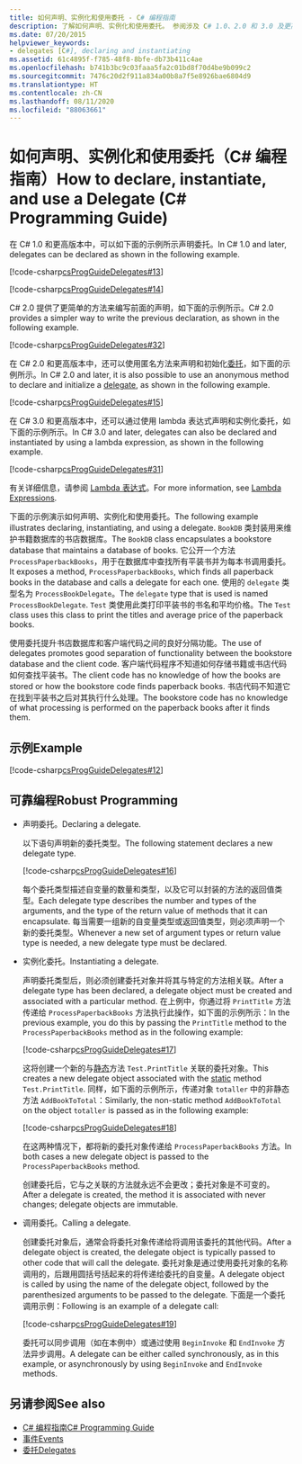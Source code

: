 ```yaml
---
title: 如何声明、实例化和使用委托 - C# 编程指南
description: 了解如何声明、实例化和使用委托。 参阅涉及 C# 1.0、2.0 和 3.0 及更高版本的示例。
ms.date: 07/20/2015
helpviewer_keywords:
- delegates [C#], declaring and instantiating
ms.assetid: 61c4895f-f785-48f8-8bfe-db73b411c4ae
ms.openlocfilehash: b741b3bc9c03faaa5fa2c01bd8f70d4be9b099c2
ms.sourcegitcommit: 7476c20d2f911a834a00b8a7f5e8926bae6804d9
ms.translationtype: HT
ms.contentlocale: zh-CN
ms.lasthandoff: 08/11/2020
ms.locfileid: "88063661"
---
```

# <a name="how-to-declare-instantiate-and-use-a-delegate-c-programming-guide"></a><span data-ttu-id="d9c7f-104">如何声明、实例化和使用委托（C# 编程指南）</span><span class="sxs-lookup"><span data-stu-id="d9c7f-104">How to declare, instantiate, and use a Delegate (C# Programming Guide)</span></span>
<span data-ttu-id="d9c7f-105">在 C# 1.0 和更高版本中，可以如下面的示例所示声明委托。</span><span class="sxs-lookup"><span data-stu-id="d9c7f-105">In C# 1.0 and later, delegates can be declared as shown in the following example.</span></span>  
  
 [!code-csharp[csProgGuideDelegates#13](~/samples/snippets/csharp/VS_Snippets_VBCSharp/csProgGuideDelegates/CS/Delegates.cs#13)]  
  
 [!code-csharp[csProgGuideDelegates#14](~/samples/snippets/csharp/VS_Snippets_VBCSharp/csProgGuideDelegates/CS/Delegates.cs#14)]  
  
 <span data-ttu-id="d9c7f-106">C# 2.0 提供了更简单的方法来编写前面的声明，如下面的示例所示。</span><span class="sxs-lookup"><span data-stu-id="d9c7f-106">C# 2.0 provides a simpler way to write the previous declaration, as shown in the following example.</span></span>  
  
 [!code-csharp[csProgGuideDelegates#32](~/samples/snippets/csharp/VS_Snippets_VBCSharp/csProgGuideDelegates/CS/Delegates.cs#32)]  
  
 <span data-ttu-id="d9c7f-107">在 C# 2.0 和更高版本中，还可以使用匿名方法来声明和初始化[委托](../../language-reference/builtin-types/reference-types.md)，如下面的示例所示。</span><span class="sxs-lookup"><span data-stu-id="d9c7f-107">In C# 2.0 and later, it is also possible to use an anonymous method to declare and initialize a [delegate](../../language-reference/builtin-types/reference-types.md), as shown in the following example.</span></span>  
  
 [!code-csharp[csProgGuideDelegates#15](~/samples/snippets/csharp/VS_Snippets_VBCSharp/csProgGuideDelegates/CS/Delegates.cs#15)]  
  
 <span data-ttu-id="d9c7f-108">在 C# 3.0 和更高版本中，还可以通过使用 lambda 表达式声明和实例化委托，如下面的示例所示。</span><span class="sxs-lookup"><span data-stu-id="d9c7f-108">In C# 3.0 and later, delegates can also be declared and instantiated by using a lambda expression, as shown in the following example.</span></span>  
  
 [!code-csharp[csProgGuideDelegates#31](~/samples/snippets/csharp/VS_Snippets_VBCSharp/csProgGuideDelegates/CS/Delegates.cs#31)]  
  
 <span data-ttu-id="d9c7f-109">有关详细信息，请参阅 [Lambda 表达式](../../language-reference/operators/lambda-expressions.md)。</span><span class="sxs-lookup"><span data-stu-id="d9c7f-109">For more information, see [Lambda Expressions](../../language-reference/operators/lambda-expressions.md).</span></span>  
  
 <span data-ttu-id="d9c7f-110">下面的示例演示如何声明、实例化和使用委托。</span><span class="sxs-lookup"><span data-stu-id="d9c7f-110">The following example illustrates declaring, instantiating, and using a delegate.</span></span> <span data-ttu-id="d9c7f-111">`BookDB` 类封装用来维护书籍数据库的书店数据库。</span><span class="sxs-lookup"><span data-stu-id="d9c7f-111">The `BookDB` class encapsulates a bookstore database that maintains a database of books.</span></span> <span data-ttu-id="d9c7f-112">它公开一个方法 `ProcessPaperbackBooks`，用于在数据库中查找所有平装书并为每本书调用委托。</span><span class="sxs-lookup"><span data-stu-id="d9c7f-112">It exposes a method, `ProcessPaperbackBooks`, which finds all paperback books in the database and calls a delegate for each one.</span></span> <span data-ttu-id="d9c7f-113">使用的 `delegate` 类型名为 `ProcessBookDelegate`。</span><span class="sxs-lookup"><span data-stu-id="d9c7f-113">The `delegate` type that is used is named `ProcessBookDelegate`.</span></span> <span data-ttu-id="d9c7f-114">`Test` 类使用此类打印平装书的书名和平均价格。</span><span class="sxs-lookup"><span data-stu-id="d9c7f-114">The `Test` class uses this class to print the titles and average price of the paperback books.</span></span>  
  
 <span data-ttu-id="d9c7f-115">使用委托提升书店数据库和客户端代码之间的良好分隔功能。</span><span class="sxs-lookup"><span data-stu-id="d9c7f-115">The use of delegates promotes good separation of functionality between the bookstore database and the client code.</span></span> <span data-ttu-id="d9c7f-116">客户端代码程序不知道如何存储书籍或书店代码如何查找平装书。</span><span class="sxs-lookup"><span data-stu-id="d9c7f-116">The client code has no knowledge of how the books are stored or how the bookstore code finds paperback books.</span></span> <span data-ttu-id="d9c7f-117">书店代码不知道它在找到平装书之后对其执行什么处理。</span><span class="sxs-lookup"><span data-stu-id="d9c7f-117">The bookstore code has no knowledge of what processing is performed on the paperback books after it finds them.</span></span>  
  
## <a name="example"></a><span data-ttu-id="d9c7f-118">示例</span><span class="sxs-lookup"><span data-stu-id="d9c7f-118">Example</span></span>  
 [!code-csharp[csProgGuideDelegates#12](~/samples/snippets/csharp/VS_Snippets_VBCSharp/csProgGuideDelegates/CS/Delegates.cs#12)]  
  
## <a name="robust-programming"></a><span data-ttu-id="d9c7f-119">可靠编程</span><span class="sxs-lookup"><span data-stu-id="d9c7f-119">Robust Programming</span></span>  
  
- <span data-ttu-id="d9c7f-120">声明委托。</span><span class="sxs-lookup"><span data-stu-id="d9c7f-120">Declaring a delegate.</span></span>  
  
     <span data-ttu-id="d9c7f-121">以下语句声明新的委托类型。</span><span class="sxs-lookup"><span data-stu-id="d9c7f-121">The following statement declares a new delegate type.</span></span>  
  
     [!code-csharp[csProgGuideDelegates#16](~/samples/snippets/csharp/VS_Snippets_VBCSharp/csProgGuideDelegates/CS/Delegates.cs#16)]  
  
     <span data-ttu-id="d9c7f-122">每个委托类型描述自变量的数量和类型，以及它可以封装的方法的返回值类型。</span><span class="sxs-lookup"><span data-stu-id="d9c7f-122">Each delegate type describes the number and types of the arguments, and the type of the return value of methods that it can encapsulate.</span></span> <span data-ttu-id="d9c7f-123">每当需要一组新的自变量类型或返回值类型，则必须声明一个新的委托类型。</span><span class="sxs-lookup"><span data-stu-id="d9c7f-123">Whenever a new set of argument types or return value type is needed, a new delegate type must be declared.</span></span>  
  
- <span data-ttu-id="d9c7f-124">实例化委托。</span><span class="sxs-lookup"><span data-stu-id="d9c7f-124">Instantiating a delegate.</span></span>  
  
     <span data-ttu-id="d9c7f-125">声明委托类型后，则必须创建委托对象并将其与特定的方法相关联。</span><span class="sxs-lookup"><span data-stu-id="d9c7f-125">After a delegate type has been declared, a delegate object must be created and associated with a particular method.</span></span> <span data-ttu-id="d9c7f-126">在上例中，你通过将 `PrintTitle` 方法传递给 `ProcessPaperbackBooks` 方法执行此操作，如下面的示例所示：</span><span class="sxs-lookup"><span data-stu-id="d9c7f-126">In the previous example, you do this by passing the `PrintTitle` method to the `ProcessPaperbackBooks` method as in the following example:</span></span>  
  
     [!code-csharp[csProgGuideDelegates#17](~/samples/snippets/csharp/VS_Snippets_VBCSharp/csProgGuideDelegates/CS/Delegates.cs#17)]  
  
     <span data-ttu-id="d9c7f-127">这将创建一个新的与[静态](../../language-reference/keywords/static.md)方法 `Test.PrintTitle` 关联的委托对象。</span><span class="sxs-lookup"><span data-stu-id="d9c7f-127">This creates a new delegate object associated with the [static](../../language-reference/keywords/static.md) method `Test.PrintTitle`.</span></span> <span data-ttu-id="d9c7f-128">同样，如下面的示例所示，传递对象 `totaller` 中的非静态方法 `AddBookToTotal`：</span><span class="sxs-lookup"><span data-stu-id="d9c7f-128">Similarly, the non-static method `AddBookToTotal` on the object `totaller` is passed as in the following example:</span></span>  
  
     [!code-csharp[csProgGuideDelegates#18](~/samples/snippets/csharp/VS_Snippets_VBCSharp/csProgGuideDelegates/CS/Delegates.cs#18)]  
  
     <span data-ttu-id="d9c7f-129">在这两种情况下，都将新的委托对象传递给 `ProcessPaperbackBooks` 方法。</span><span class="sxs-lookup"><span data-stu-id="d9c7f-129">In both cases a new delegate object is passed to the `ProcessPaperbackBooks` method.</span></span>  
  
     <span data-ttu-id="d9c7f-130">创建委托后，它与之关联的方法就永远不会更改；委托对象是不可变的。</span><span class="sxs-lookup"><span data-stu-id="d9c7f-130">After a delegate is created, the method it is associated with never changes; delegate objects are immutable.</span></span>  
  
- <span data-ttu-id="d9c7f-131">调用委托。</span><span class="sxs-lookup"><span data-stu-id="d9c7f-131">Calling a delegate.</span></span>  
  
     <span data-ttu-id="d9c7f-132">创建委托对象后，通常会将委托对象传递给将调用该委托的其他代码。</span><span class="sxs-lookup"><span data-stu-id="d9c7f-132">After a delegate object is created, the delegate object is typically passed to other code that will call the delegate.</span></span> <span data-ttu-id="d9c7f-133">委托对象是通过使用委托对象的名称调用的，后跟用圆括号括起来的将传递给委托的自变量。</span><span class="sxs-lookup"><span data-stu-id="d9c7f-133">A delegate object is called by using the name of the delegate object, followed by the parenthesized arguments to be passed to the delegate.</span></span> <span data-ttu-id="d9c7f-134">下面是一个委托调用示例：</span><span class="sxs-lookup"><span data-stu-id="d9c7f-134">Following is an example of a delegate call:</span></span>  
  
     [!code-csharp[csProgGuideDelegates#19](~/samples/snippets/csharp/VS_Snippets_VBCSharp/csProgGuideDelegates/CS/Delegates.cs#19)]  
  
     <span data-ttu-id="d9c7f-135">委托可以同步调用（如在本例中）或通过使用 `BeginInvoke` 和 `EndInvoke` 方法异步调用。</span><span class="sxs-lookup"><span data-stu-id="d9c7f-135">A delegate can be either called synchronously, as in this example, or asynchronously by using `BeginInvoke` and `EndInvoke` methods.</span></span>  
  
## <a name="see-also"></a><span data-ttu-id="d9c7f-136">另请参阅</span><span class="sxs-lookup"><span data-stu-id="d9c7f-136">See also</span></span>

- [<span data-ttu-id="d9c7f-137">C# 编程指南</span><span class="sxs-lookup"><span data-stu-id="d9c7f-137">C# Programming Guide</span></span>](../index.md)
- [<span data-ttu-id="d9c7f-138">事件</span><span class="sxs-lookup"><span data-stu-id="d9c7f-138">Events</span></span>](../events/index.md)
- [<span data-ttu-id="d9c7f-139">委托</span><span class="sxs-lookup"><span data-stu-id="d9c7f-139">Delegates</span></span>](./index.md)
